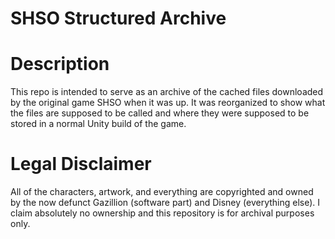 # SHSO Structured Archive
# Description
This repo is intended to serve as an archive of the cached files downloaded by the original game SHSO when it was up.
It was reorganized to show what the files are supposed to be called and where they were supposed to be stored in a normal Unity build of the game.

# Legal Disclaimer
All of the characters, artwork, and everything are copyrighted and owned by the now defunct Gazillion (software part) and Disney (everything else). I claim absolutely no ownership and this repository is for archival purposes only.